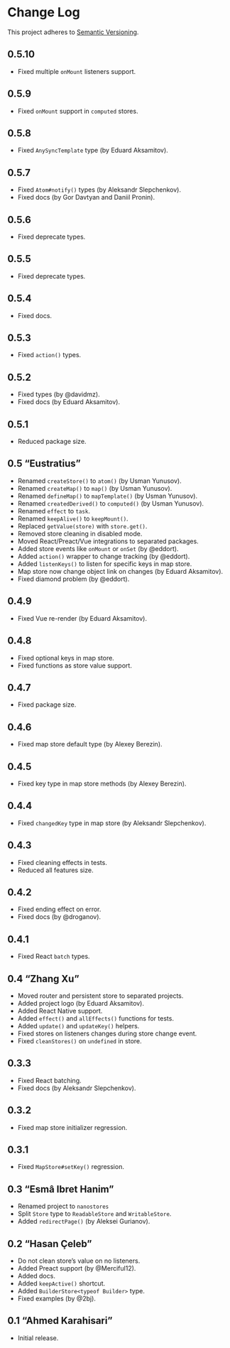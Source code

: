 # Change Log
This project adheres to [Semantic Versioning](http://semver.org/).

## 0.5.10
* Fixed multiple `onMount` listeners support.

## 0.5.9
* Fixed `onMount` support in `computed` stores.

## 0.5.8
* Fixed `AnySyncTemplate` type (by Eduard Aksamitov).

## 0.5.7
* Fixed `Atom#notify()` types (by Aleksandr Slepchenkov).
* Fixed docs (by Gor Davtyan and Daniil Pronin).

## 0.5.6
* Fixed deprecate types.

## 0.5.5
* Fixed deprecate types.

## 0.5.4
* Fixed docs.

## 0.5.3
* Fixed `action()` types.

## 0.5.2
* Fixed types (by @davidmz).
* Fixed docs (by Eduard Aksamitov).

## 0.5.1
* Reduced package size.

## 0.5 “Eustratius”
* Renamed `createStore()` to `atom()` (by Usman Yunusov).
* Renamed `createMap()` to `map()` (by Usman Yunusov).
* Renamed `defineMap()` to `mapTemplate()` (by Usman Yunusov).
* Renamed `createdDerived()` to `computed()` (by Usman Yunusov).
* Renamed `effect` to `task`.
* Renamed `keepAlive()` to `keepMount()`.
* Replaced `getValue(store)` with `store.get()`.
* Removed store cleaning in disabled mode.
* Moved React/Preact/Vue integrations to separated packages.
* Added store events like `onMount` or `onSet` (by @eddort).
* Added `action()` wrapper to change tracking (by @eddort).
* Added `listenKeys()` to listen for specific keys in map store.
* Map store now change object link on changes (by Eduard Aksamitov).
* Fixed diamond problem (by @eddort).

## 0.4.9
* Fixed Vue re-render (by Eduard Aksamitov).

## 0.4.8
* Fixed optional keys in map store.
* Fixed functions as store value support.

## 0.4.7
* Fixed package size.

## 0.4.6
* Fixed map store default type (by Alexey Berezin).

## 0.4.5
* Fixed key type in map store methods (by Alexey Berezin).

## 0.4.4
* Fixed `changedKey` type in map store (by Aleksandr Slepchenkov).

## 0.4.3
* Fixed cleaning effects in tests.
* Reduced all features size.

## 0.4.2
* Fixed ending effect on error.
* Fixed docs (by @droganov).

## 0.4.1
* Fixed React `batch` types.

## 0.4 “Zhang Xu”
* Moved router and persistent store to separated projects.
* Added project logo (by Eduard Aksamitov).
* Added React Native support.
* Added `effect()` and `allEffects()` functions for tests.
* Added `update()` and `updateKey()` helpers.
* Fixed stores on listeners changes during store change event.
* Fixed `cleanStores()` on `undefined` in store.

## 0.3.3
* Fixed React batching.
* Fixed docs (by Aleksandr Slepchenkov).

## 0.3.2
* Fixed map store initializer regression.

## 0.3.1
* Fixed `MapStore#setKey()` regression.

## 0.3 “Esmâ Ibret Hanim”
* Renamed project to `nanostores`
* Split `Store` type to `ReadableStore` and `WritableStore`.
* Added `redirectPage()` (by Aleksei Gurianov).

## 0.2 “Hasan Çeleb”
* Do not clean store’s value on no listeners.
* Added Preact support (by @Merciful12).
* Added docs.
* Added `keepActive()` shortcut.
* Added `BuilderStore<typeof Builder>` type.
* Fixed examples (by @2bj).

## 0.1 “Ahmed Karahisari”
* Initial release.
